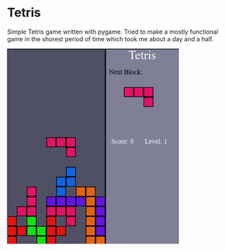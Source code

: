 # Tetris
Simple Tetris game written with pygame. Tried to make a mostly functional game in the shorest period of time which took me about a day and a half.

<img src="/res/screenshot.png" alt="example" width=400 />
